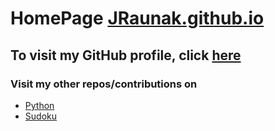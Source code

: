 # HomePage [JRaunak.github.io](JRaunak.github.io)<br>
## To visit my GitHub profile, click [here](https://github.com/JRaunak)
### Visit my other repos/contributions on
- [Python](https://github.com/JRaunak/Python)
- [Sudoku](https://github.com/qRohan/sudoku)
